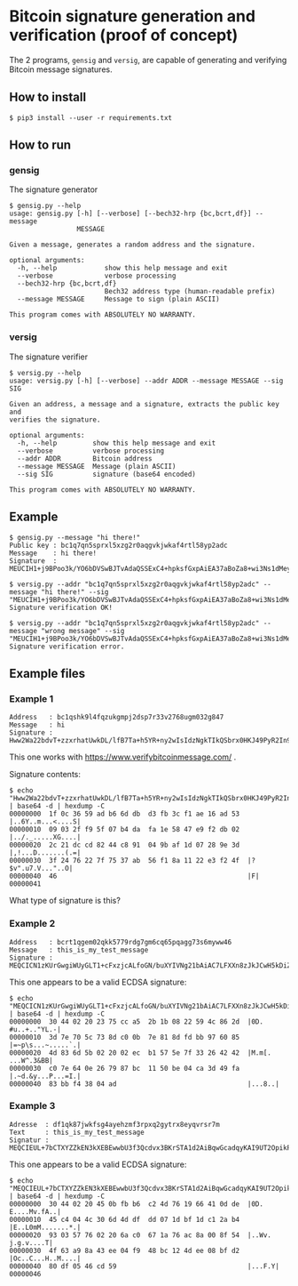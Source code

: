 # Bitcoin signature generation and verification (proof of concept)

The 2 programs, `gensig` and `versig`, are capable of generating and verifying Bitcoin message signatures.

## How to install

```shell
$ pip3 install --user -r requirements.txt
```

## How to run

### gensig

The signature generator

```
$ gensig.py --help
usage: gensig.py [-h] [--verbose] [--bech32-hrp {bc,bcrt,df}] --message
                 MESSAGE

Given a message, generates a random address and the signature.

optional arguments:
  -h, --help            show this help message and exit
  --verbose             verbose processing
  --bech32-hrp {bc,bcrt,df}
                        Bech32 address type (human-readable prefix)
  --message MESSAGE     Message to sign (plain ASCII)

This program comes with ABSOLUTELY NO WARRANTY.
```

### versig

The signature verifier

```
$ versig.py --help
usage: versig.py [-h] [--verbose] --addr ADDR --message MESSAGE --sig SIG

Given an address, a message and a signature, extracts the public key and
verifies the signature.

optional arguments:
  -h, --help         show this help message and exit
  --verbose          verbose processing
  --addr ADDR        Bitcoin address
  --message MESSAGE  Message (plain ASCII)
  --sig SIG          signature (base64 encoded)

This program comes with ABSOLUTELY NO WARRANTY.
```

## Example

```
$ gensig.py --message "hi there!"
Public key : bc1q7qn5sprxl5xzg2r0aqgvkjwkaf4rtl58yp2adc
Message    : hi there!
Signature  : MEUCIH1+j9BPoo3k/YO6bDVSwBJTvAdaQSSExC4+hpksfGxpAiEA37aBoZa8+wi3Ns1dMeyqhi/IgT0Wx7wiIjBX+lvrkos=
```

```
$ versig.py --addr "bc1q7qn5sprxl5xzg2r0aqgvkjwkaf4rtl58yp2adc" --message "hi there!" --sig "MEUCIH1+j9BPoo3k/YO6bDVSwBJTvAdaQSSExC4+hpksfGxpAiEA37aBoZa8+wi3Ns1dMeyqhi/IgT0Wx7wiIjBX+lvrkos="
Signature verification OK!
```

```
$ versig.py --addr "bc1q7qn5sprxl5xzg2r0aqgvkjwkaf4rtl58yp2adc" --message "wrong message" --sig "MEUCIH1+j9BPoo3k/YO6bDVSwBJTvAdaQSSExC4+hpksfGxpAiEA37aBoZa8+wi3Ns1dMeyqhi/IgT0Wx7wiIjBX+lvrkos="
Signature verification error.
```

## Example files

### Example 1

```
Address   : bc1qshk9l4fqzukgmpj2dsp7r33v2768ugm032g847
Message   : hi
Signature : Hww2Wa22bdvT+zzxrhatUwkDL/lfB7Ta+h5YR+ny2wIsIdzNgkTIkQSbrx0HKJ49PyR2In91N6tW8YoRIuPyT0Y=
```

This one works with https://www.verifybitcoinmessage.com/ .

Signature contents:

```shell
$ echo "Hww2Wa22bdvT+zzxrhatUwkDL/lfB7Ta+h5YR+ny2wIsIdzNgkTIkQSbrx0HKJ49PyR2In91N6tW8YoRIuPyT0Y=" | base64 -d | hexdump -C 
00000000  1f 0c 36 59 ad b6 6d db  d3 fb 3c f1 ae 16 ad 53  |..6Y..m...<....S|
00000010  09 03 2f f9 5f 07 b4 da  fa 1e 58 47 e9 f2 db 02  |../._.....XG....|
00000020  2c 21 dc cd 82 44 c8 91  04 9b af 1d 07 28 9e 3d  |,!...D.......(.=|
00000030  3f 24 76 22 7f 75 37 ab  56 f1 8a 11 22 e3 f2 4f  |?$v".u7.V..."..O|
00000040  46                                                |F|
00000041
```

What type of signature is this?

### Example 2

```
Address   : bcrt1qgem02qkk5779rdg7gm6cq65pqagg73s6myww46
Message   : this_is_my_test_message
Signature : MEQCICN1zKUrGwgiWUyGLT1+cFxzjcALfoGN/buXYIVNg21bAiAC7LFXXn8zJkJCwH5kDiZ5h7wRUL4Eyj1J+oO79DgErQ==
```

This one appears to be a valid ECDSA signature:

```shell
$ echo "MEQCICN1zKUrGwgiWUyGLT1+cFxzjcALfoGN/buXYIVNg21bAiAC7LFXXn8zJkJCwH5kDiZ5h7wRUL4Eyj1J+oO79DgErQ==" | base64 -d | hexdump -C 
00000000  30 44 02 20 23 75 cc a5  2b 1b 08 22 59 4c 86 2d  |0D. #u..+.."YL.-|
00000010  3d 7e 70 5c 73 8d c0 0b  7e 81 8d fd bb 97 60 85  |=~p\s...~.....`.|
00000020  4d 83 6d 5b 02 20 02 ec  b1 57 5e 7f 33 26 42 42  |M.m[. ...W^.3&BB|
00000030  c0 7e 64 0e 26 79 87 bc  11 50 be 04 ca 3d 49 fa  |.~d.&y...P...=I.|
00000040  83 bb f4 38 04 ad                                 |...8..|
```

### Example 3

```
Adresse  : df1qk87jwkfsg4ayehzmf3rpxq2gytrx8eyqvrsr7m
Text     : this_is_my_test_message
Signatur : MEQCIEUL+7bCTXYZZkEN3kXEBEwwbU3f3Qcdvx3BKrSTA1d2AiBqwGcadqyKAI9UT2OpikPuBPlIvBJN7gi/0oDfBUbNWQ==
```

This one appears to be a valid ECDSA signature:

```shell
$ echo "MEQCIEUL+7bCTXYZZkEN3kXEBEwwbU3f3Qcdvx3BKrSTA1d2AiBqwGcadqyKAI9UT2OpikPuBPlIvBJN7gi/0oDfBUbNWQ==" | base64 -d | hexdump -C 
00000000  30 44 02 20 45 0b fb b6  c2 4d 76 19 66 41 0d de  |0D. E....Mv.fA..|
00000010  45 c4 04 4c 30 6d 4d df  dd 07 1d bf 1d c1 2a b4  |E..L0mM.......*.|
00000020  93 03 57 76 02 20 6a c0  67 1a 76 ac 8a 00 8f 54  |..Wv. j.g.v....T|
00000030  4f 63 a9 8a 43 ee 04 f9  48 bc 12 4d ee 08 bf d2  |Oc..C...H..M....|
00000040  80 df 05 46 cd 59                                 |...F.Y|
00000046
```

